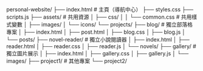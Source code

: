 personal-website/
├── index.html              # 主頁（導航中心）
├── styles.css
├── scripts.js
├── assets/                 # 共用資源
│   ├── css/
│   │   └── common.css     # 共用樣式變數
│   ├── images/
│   └── icons/
└── projects/ 
    ├── blog/                   # 獨立部落格專案
    │   ├── index.html
    │   ├── post.html
    │   ├── blog.css
    │   ├── blog.js
    │   └── posts/
    ├── novel-reader/           # 獨立小說閱讀器
    │   ├── index.html
    │   ├── reader.html
    │   ├── reader.css
    │   ├── reader.js
    │   └── novels/
    ├── gallery/                # 獨立圖片展示
    │   ├── index.html
    │   ├── gallery.css
    │   ├── gallery.js
    │   └── images/
    ├── project1/              # 其他專案
    └── project2/